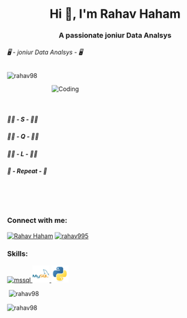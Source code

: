 <h1 align="center">Hi 👋, I'm Rahav Haham</h1>
<h3 align="center">A passionate joniur Data Analsys</h3>

###### 🖥️ - joniur Data Analsys - 🖥️
<p align="left"> <img src="https://komarev.com/ghpvc/?username=rahav98&label=Profile%20views&color=0e75b6&style=flat" alt="rahav98" /> </p>
<img align="right" alt="Coding" width="400" src="https://cdn.dribbble.com/users/1162077/screenshots/3848914/programmer.gif">

<br>
<br>
<br>


##### 👨‍💻 - S - 👨‍💻
##### 👨‍💻 - Q - 👨‍💻
##### 👨‍💻 - L - 👨‍💻
##### 🔁 - Repeat - 🔁



<br>
<br>
<br>



<h3 align="left">Connect with me:</h3>
<p align="left">
<a href="https://www.linkedin.com/in/rahav-haham-114a43274/" target="blank"><img align="center" src="https://raw.githubusercontent.com/rahuldkjain/github-profile-readme-generator/master/src/images/icons/Social/linked-in-alt.svg" alt="Rahav Haham" height="30" width="40" /></a>
<a href="https://www.instagram.com/rahav995/" target="blank"><img align="center" src="https://raw.githubusercontent.com/rahuldkjain/github-profile-readme-generator/master/src/images/icons/Social/instagram.svg" alt="rahav995" height="30" width="40" /></a>
</p>

<h3 align="left">Skills:</h3>
<p align="left"> <a href="https://www.microsoft.com/en-us/sql-server" target="_blank" rel="noreferrer"> <img src="https://www.svgrepo.com/show/303229/microsoft-sql-server-logo.svg" alt="mssql" width="40" height="40"/> </a> <a href="https://www.mysql.com/" target="_blank" rel="noreferrer"> <img src="https://raw.githubusercontent.com/devicons/devicon/master/icons/mysql/mysql-original-wordmark.svg" alt="mysql" width="40" height="40"/> </a> <a href="https://www.python.org" target="_blank" rel="noreferrer"> <img src="https://raw.githubusercontent.com/devicons/devicon/master/icons/python/python-original.svg" alt="python" width="40" height="40"/> </a> </p>


<p>&nbsp;<img align="center" src="https://github-readme-stats.vercel.app/api?username=rahav98&show_icons=true&locale=en" alt="rahav98" /></p>

<p><img align="center" src="https://github-readme-streak-stats.herokuapp.com/?user=rahav98&" alt="rahav98" /></p>
